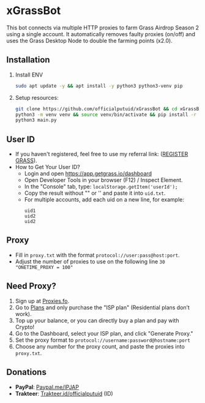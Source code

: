 # xGrassBot
This bot connects via multiple HTTP proxies to farm Grass Airdrop Season 2 using a single account. It automatically removes faulty proxies (on/off) and uses the Grass Desktop Node to double the farming points (x2.0).

## Installation

1. Install ENV
   ```bash
   sudo apt update -y && apt install -y python3 python3-venv pip
   ```

2. Setup resources:
   ```bash
   git clone https://github.com/officialputuid/xGrassBot && cd xGrassBot
   python3 -m venv venv && source venv/bin/activate && pip install -r requirements.txt
   python3 main.py
   ```

## User ID
- If you haven't registered, feel free to use my referral link: ([REGISTER GRASS](https://app.getgrass.io/register/?referralCode=rjztRGaBttAB6Cx)).
- How to Get Your User ID?
  - Login and open https://app.getgrass.io/dashboard
  - Open Developer Tools in your browser (F12) / Inspect Element.
  - In the "Console" tab, type:
   `localStorage.getItem('userId');`
  - Copy the result without "" or '' and paste it into `uid.txt`.
  - For multiple accounts, add each uid on a new line, for example:
       ```
     uid1
     uid2
     uid2
     ```

## Proxy  
- Fill in `proxy.txt` with the format `protocol://user:pass@host:port`.  
- Adjust the number of proxies to use on the following line `30 "ONETIME_PROXY = 100"`

## Need Proxy?
1. Sign up at [Proxies.fo](https://app.proxies.fo/ref/849ec384-ecb5-1151-b4a7-c99276bff848).
2. Go to [Plans](https://app.proxies.fo/plans) and only purchase the "ISP plan" (Residential plans don’t work).
3. Top up your balance, or you can directly buy a plan and pay with Crypto!
4. Go to the Dashboard, select your ISP plan, and click "Generate Proxy."
5. Set the proxy format to `protocol://username:password@hostname:port`
6. Choose any number for the proxy count, and paste the proxies into `proxy.txt`.

## Donations
- **PayPal**: [Paypal.me/IPJAP](https://www.paypal.com/paypalme/IPJAP)
- **Trakteer**: [Trakteer.id/officialputuid](https://trakteer.id/officialputuid) (ID)
